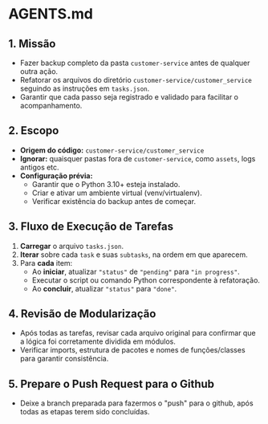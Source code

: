 # AGENTS.md

## 1. Missão
- Fazer backup completo da pasta `customer-service` antes de qualquer outra ação.
- Refatorar os arquivos do diretório `customer-service/customer_service` seguindo as instruções em `tasks.json`.
- Garantir que cada passo seja registrado e validado para facilitar o acompanhamento.

## 2. Escopo
- **Origem do código:** `customer-service/customer_service`  
- **Ignorar:** quaisquer pastas fora de `customer-service`, como `assets`, logs antigos etc.  
- **Configuração prévia:**  
  - Garantir que o Python 3.10+ esteja instalado.  
  - Criar e ativar um ambiente virtual (venv/virtualenv).  
  - Verificar existência do backup antes de começar.

## 3. Fluxo de Execução de Tarefas
1. **Carregar** o arquivo `tasks.json`.  
2. **Iterar** sobre cada `task` e suas `subtasks`, na ordem em que aparecem.  
3. Para **cada** item:
   - Ao **iniciar**, atualizar `"status"` de `"pending"` para `"in progress"`.  
   - Executar o script ou comando Python correspondente à refatoração.  
   - Ao **concluir**, atualizar `"status"` para `"done"`.

## 4. Revisão de Modularização
- Após todas as tarefas, revisar cada arquivo original para confirmar que a lógica foi corretamente dividida em módulos.  
- Verificar imports, estrutura de pacotes e nomes de funções/classes para garantir consistência.

## 5. Prepare o Push Request para o Github
- Deixe a branch preparada para fazermos o "push" para o github, após todas as etapas terem sido concluídas.